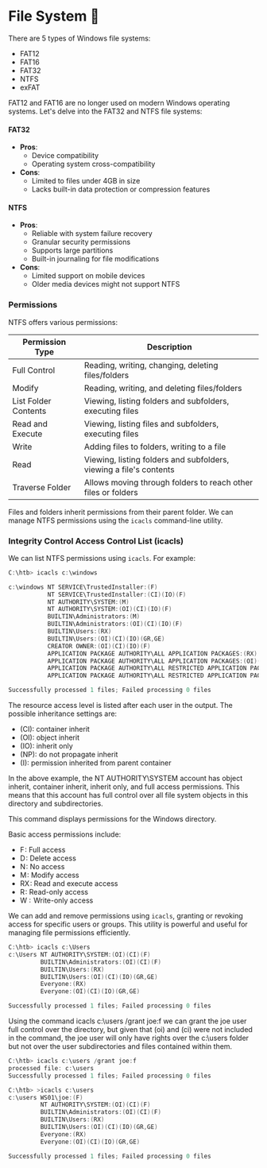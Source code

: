 # File System 📁

There are 5 types of Windows file systems:

- FAT12
- FAT16
- FAT32
- NTFS
- exFAT

FAT12 and FAT16 are no longer used on modern Windows operating systems. Let's delve into the FAT32 and NTFS file systems:

#### FAT32

- **Pros**:
  - Device compatibility
  - Operating system cross-compatibility
- **Cons**:
  - Limited to files under 4GB in size
  - Lacks built-in data protection or compression features

#### NTFS

- **Pros**:
  - Reliable with system failure recovery
  - Granular security permissions
  - Supports large partitions
  - Built-in journaling for file modifications
- **Cons**:
  - Limited support on mobile devices
  - Older media devices might not support NTFS

### Permissions

NTFS offers various permissions:

| Permission Type      | Description                                                        |
| -------------------- | ------------------------------------------------------------------ |
| Full Control         | Reading, writing, changing, deleting files/folders                 |
| Modify               | Reading, writing, and deleting files/folders                       |
| List Folder Contents | Viewing, listing folders and subfolders, executing files           |
| Read and Execute     | Viewing, listing files and subfolders, executing files             |
| Write                | Adding files to folders, writing to a file                         |
| Read                 | Viewing, listing folders and subfolders, viewing a file's contents |
| Traverse Folder      | Allows moving through folders to reach other files or folders      |

Files and folders inherit permissions from their parent folder. We can manage NTFS permissions using the `icacls` command-line utility.

### Integrity Control Access Control List (icacls)

We can list NTFS permissions using `icacls`. For example:

```ps1
C:\htb> icacls c:\windows

c:\windows NT SERVICE\TrustedInstaller:(F)
           NT SERVICE\TrustedInstaller:(CI)(IO)(F)
           NT AUTHORITY\SYSTEM:(M)
           NT AUTHORITY\SYSTEM:(OI)(CI)(IO)(F)
           BUILTIN\Administrators:(M)
           BUILTIN\Administrators:(OI)(CI)(IO)(F)
           BUILTIN\Users:(RX)
           BUILTIN\Users:(OI)(CI)(IO)(GR,GE)
           CREATOR OWNER:(OI)(CI)(IO)(F)
           APPLICATION PACKAGE AUTHORITY\ALL APPLICATION PACKAGES:(RX)
           APPLICATION PACKAGE AUTHORITY\ALL APPLICATION PACKAGES:(OI)(CI)(IO)(GR,GE)
           APPLICATION PACKAGE AUTHORITY\ALL RESTRICTED APPLICATION PACKAGES:(RX)
           APPLICATION PACKAGE AUTHORITY\ALL RESTRICTED APPLICATION PACKAGES:(OI)(CI)(IO)(GR,GE)

Successfully processed 1 files; Failed processing 0 files
```

The resource access level is listed after each user in the output. The possible inheritance settings are:

- (CI): container inherit
- (OI): object inherit
- (IO): inherit only
- (NP): do not propagate inherit
- (I): permission inherited from parent container

In the above example, the NT AUTHORITY\SYSTEM account has object inherit, container inherit, inherit only, and full access permissions. This means that this account has full control over all file system objects in this directory and subdirectories.

This command displays permissions for the Windows directory.

Basic access permissions include:

- F : Full access
- D : Delete access
- N : No access
- M : Modify access
- RX : Read and execute access
- R : Read-only access
- W :  Write-only access

We can add and remove permissions using `icacls`, granting or revoking access for specific users or groups. This utility is powerful and useful for managing file permissions efficiently.

```ps1
C:\htb> icacls c:\Users
c:\Users NT AUTHORITY\SYSTEM:(OI)(CI)(F)
         BUILTIN\Administrators:(OI)(CI)(F)
         BUILTIN\Users:(RX)
         BUILTIN\Users:(OI)(CI)(IO)(GR,GE)
         Everyone:(RX)
         Everyone:(OI)(CI)(IO)(GR,GE)

Successfully processed 1 files; Failed processing 0 files
```

Using the command icacls c:\users /grant joe:f we can grant the joe user full control over the directory, but given that (oi) and (ci) were not included in the command, the joe user will only have rights over the c:\users folder but not over the user subdirectories and files contained within them.

```ps1
C:\htb> icacls c:\users /grant joe:f
processed file: c:\users
Successfully processed 1 files; Failed processing 0 files
```

```ps1
C:\htb> >icacls c:\users
c:\users WS01\joe:(F)
         NT AUTHORITY\SYSTEM:(OI)(CI)(F)
         BUILTIN\Administrators:(OI)(CI)(F)
         BUILTIN\Users:(RX)
         BUILTIN\Users:(OI)(CI)(IO)(GR,GE)
         Everyone:(RX)
         Everyone:(OI)(CI)(IO)(GR,GE)

Successfully processed 1 files; Failed processing 0 files
```
